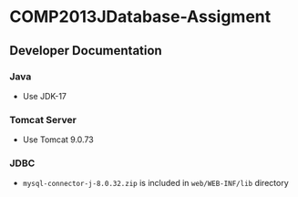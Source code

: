 # COMP2013JDatabase-Assigment

## Developer Documentation

### Java
- Use JDK-17

### Tomcat Server
- Use Tomcat 9.0.73

### JDBC
- `mysql-connector-j-8.0.32.zip` is included in `web/WEB-INF/lib` directory

